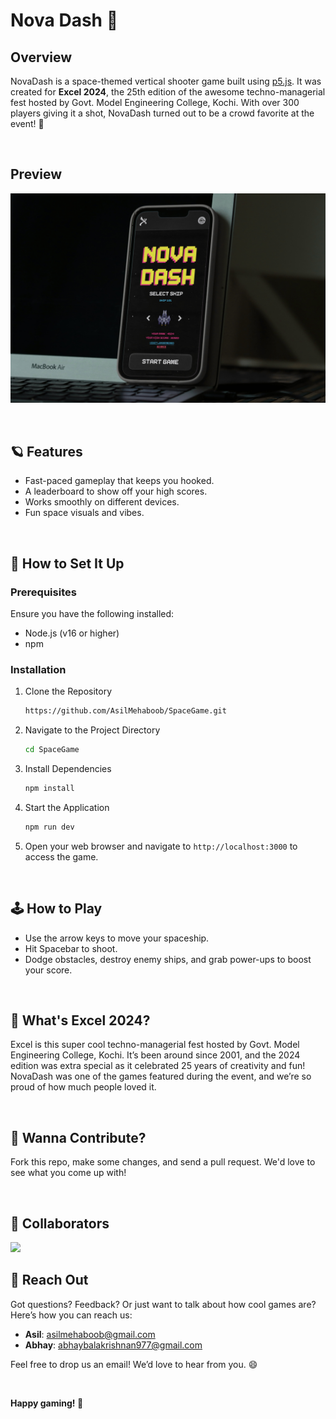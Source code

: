 # Nova Dash 🚀

## Overview

NovaDash is a space-themed vertical shooter game built using [p5.js](https://p5js.org/). It was created for **Excel 2024**, the 25th edition of the awesome techno-managerial fest hosted by Govt. Model Engineering College, Kochi. With over 300 players giving it a shot, NovaDash turned out to be a crowd favorite at the event! 🚀

<br />

## Preview

![novadash.png](public/images/novadash.jpg)

<br />


## 🪐 Features

- Fast-paced gameplay that keeps you hooked.  
- A leaderboard to show off your high scores.  
- Works smoothly on different devices.  
- Fun space visuals and vibes. 

<br />


## 🔧 How to Set It Up 

### Prerequisites

Ensure you have the following installed:
- Node.js (v16 or higher)
- npm

### Installation

1. Clone the Repository

    ```bash
    https://github.com/AsilMehaboob/SpaceGame.git
    ```
    
2. Navigate to the Project Directory
   
    ```bash
    cd SpaceGame
    ```
    
3. Install Dependencies
   
    ```bash
    npm install
    ```

4. Start the Application

    ```bash
    npm run dev
    ```

5. Open your web browser and navigate to `http://localhost:3000` to access the game.

<br />


## 🕹️ How to Play

- Use the arrow keys to move your spaceship.
- Hit Spacebar to shoot.
- Dodge obstacles, destroy enemy ships, and grab power-ups to boost your score.

<br />


## 🌟 What's Excel 2024?

Excel is this super cool techno-managerial fest hosted by Govt. Model Engineering College, Kochi. It’s been around since 2001, and the 2024 edition was extra special as it celebrated 25 years of creativity and fun! NovaDash was one of the games featured during the event, and we’re so proud of how much people loved it.

<br />


## 🤝 Wanna Contribute?

Fork this repo, make some changes, and send a pull request. We'd love to see what you come up with!

<br />


## 👥 Collaborators

<a href="https://github.com/AsilMehaboob/SpaceGame/graphs/contributors">
  <img src="https://contrib.rocks/image?repo=AsilMehaboob/SpaceGame" />
</a>

<br />


## 📧 Reach Out

Got questions? Feedback? Or just want to talk about how cool games are? Here’s how you can reach us:

- **Asil**: [asilmehaboob@gmail.com](mailto:asilmehaboob@gmail.com)
- **Abhay**: [abhaybalakrishnan977@gmail.com](mailto:abhaybalakrishnan977@gmail.com)

Feel free to drop us an email! We’d love to hear from you. 😄

<br />


**Happy gaming! 🚀**
